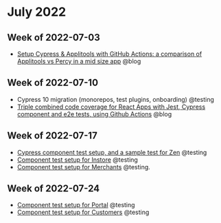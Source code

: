 # July 2022

## Week of 2022-07-03

- [Setup Cypress & Applitools with GitHub Actions: a comparison of Applitools vs Percy in a mid size app](https://dev.to/muratkeremozcan/setup-cypress-applitools-with-github-actions-a-comparison-of-applitools-vs-percy-in-a-mid-size-app-43ij) @blog

## Week of 2022-07-10

- Cypress 10 migration (monorepos, test plugins, onboarding) @testing
- [Triple combined code coverage for React Apps with Jest, Cypress component and e2e tests, using Github Actions](https://dev.to/muratkeremozcan/triple-combined-code-coverage-for-react-apps-with-jest-cypress-component-and-e2e-tests-using-github-actions-1icc) @blog

## Week of 2022-07-17

- [Cypress component test setup, and a sample test for Zen](https://github.com/helloextend/client/pull/4463) @testing
- [Component test setup for Instore](https://github.com/helloextend/client/pull/4490) @testing
- [Component test setup for Merchants](https://github.com/helloextend/client/pull/4493) @testing. 

## Week of 2022-07-24

* [Component test setup for Portal](https://github.com/helloextend/client/pull/4507) @testing
* [Component test setup for Customers](https://github.com/helloextend/client/pull/4520) @testing
